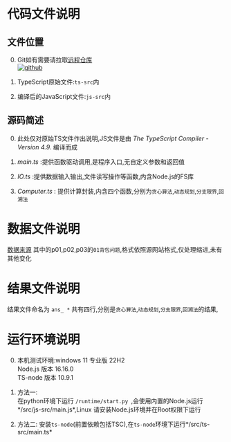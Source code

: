 # 代码文件说明
## 文件位置
0. Git如有需要请拉取[远程仓库](https://github.com/sandwools/project)  
[![github](https://img.shields.io/github/languages/top/sandwools/project)](https://github.com/sandwools/project)

1. TypeScript原始文件:`ts-src`内
2. 编译后的JavaScript文件:`js-src`内

## 源码简述
0. 此处仅对原始TS文件作出说明,JS文件是由 *The TypeScript Compiler - Version 4.9.* 编译而成

1. *main.ts* :提供函数驱动调用,是程序入口,无自定义参数和返回值

2. *IO.ts* :提供数据输入输出,文件读写操作等函数,内含Node.js的FS库

3. *Computer.ts* : 提供计算封装,内含四个函数,分别为`贪心算法`,`动态规划`,`分支限界`,`回溯法`

# 数据文件说明
[数据来源](https://people.sc.fsu.edu/~jburkardt/datasets/knapsack_01/knapsack_01.html)
其中的p01,p02,p03的`01背包问题`,格式依照源网站格式,仅处理缩进,未有其他变化

# 结果文件说明
结果文件命名为 `ans_ *` 共有四行,分别是`贪心算法`,`动态规划`,`分支限界`,`回溯法`的结果,


# 运行环境说明
0. 本机测试环境:windows 11 专业版 22H2  
    Node.js 版本 16.16.0  
    TS-node 版本 10.9.1
1. 方法一:  
在python环境下运行 ` /runtime/start.py  `,会使用内置的Node.js运行*/src/js-src/main.js*,Linux 请安装Node.js环境并在Root权限下运行

2. 方法二:
安装`ts-node`(前置依赖包括TSC),在`ts-node`环境下运行*/src/ts-src/main.ts*